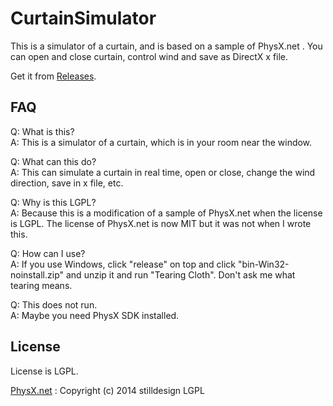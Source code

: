 # CurtainSimulator
This is a simulator of a curtain, and is based on a sample of PhysX.net .
You can open and close curtain, control wind and save as DirectX x file.

Get it from [Releases](https://github.com/kurema/CurtainSimulator/releases).

## FAQ
Q: What is this?  
A: This is a simulator of a curtain, which is in your room near the window.  
  
Q: What can this do?  
A: This can simulate a curtain in real time, open or close, change the wind direction, save in x file, etc.  
  
Q: Why is this LGPL?  
A: Because this is a modification of a sample of PhysX.net when the license is LGPL. The license of PhysX.net is now MIT but it was not when I wrote this.  
  
Q: How can I use?  
A: If you use Windows, click "release" on top and click "bin-Win32-noinstall.zip" and unzip it and run "Tearing Cloth". Don't ask me what tearing means.  
  
Q: This does not run.  
A: Maybe you need PhysX SDK installed.

## License
License is LGPL.  
  
[PhysX.net](https://github.com/stilldesign/PhysX.Net) : Copyright (c) 2014 stilldesign
LGPL
